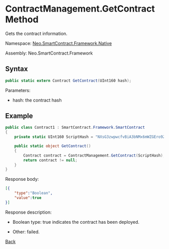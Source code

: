# ContractManagement.GetContract Method

Gets the contract information.

Namespace: [Neo.SmartContract.Framework.Native](../../native.md)

Assembly: Neo.SmartContract.Framework

## Syntax

```c#
public static extern Contract GetContract(UInt160 hash);
```

Parameters:

- hash: the contract hash

## Example

```c#
public class Contract1 : SmartContract.Framework.SmartContract
{
    private static UInt160 ScriptHash = "NXsG3zwpwcfvBiA3bNMx6mWZGEro9ZqTqM".ToScriptHash();

    public static object GetContract()
    {
        Contract contract = ContractManagement.GetContract(ScriptHash);
        return contract != null;
    }
}
```

Response body:

```json
[{
    "type":"Boolean",
    "value":true
}]
```

Response description:

- Boolean type: true indicates the contract has been deployed.

- Other: failed.

[Back](../ContractManagement.md)